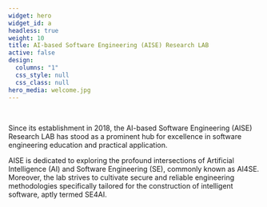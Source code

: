 ```yaml
---
widget: hero
widget_id: a
headless: true
weight: 10
title: AI-based Software Engineering (AISE) Research LAB
active: false
design:
  columns: "1"
  css_style: null
  css_class: null
hero_media: welcome.jpg
---
```

<br>

Since its establishment in 2018, the AI-based Software Engineering (AISE) Research LAB has stood as a prominent hub for excellence in software engineering education and practical application. 

AISE is dedicated to exploring the profound intersections of Artificial Intelligence (AI) and Software Engineering (SE), commonly known as AI4SE. Moreover, the lab strives to cultivate secure and reliable engineering methodologies specifically tailored for the construction of intelligent software, aptly termed SE4AI.